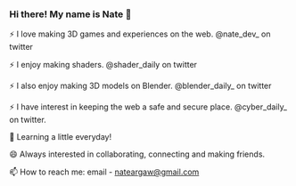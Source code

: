 ### Hi there! My name is Nate 👋

⚡ I love making 3D games and experiences on the web. @nate_dev_ on twitter

⚡ I enjoy making shaders. @shader_daily on twitter

⚡ I also enjoy making 3D models on Blender. @blender_daily_ on twitter

⚡ I have interest in keeping the web a safe and secure place. @cyber_daily_ on twitter.

🌱 Learning a little everyday!

😄 Always interested in collaborating, connecting and making friends.

📫 How to reach me: email - nateargaw@gmail.com

<!--
**nargaw/nargaw** is a ✨ _special_ ✨ repository because its `README.md` (this file) appears on your GitHub profile.

Here are some ideas to get you started:

- 🔭 I’m currently working on ...
- 🌱 I’m currently learning ...
- 👯 I’m looking to collaborate on ...
- 🤔 I’m looking for help with ...
- 💬 Ask me about ...
- 📫 How to reach me: ...
- 😄 Pronouns: ...
- ⚡ Fun fact: ...
-->
